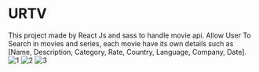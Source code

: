 # URTV

This project made by React Js and sass to handle movie api.
Allow User To Search in movies and series, each movie have its own details such as [Name, Description, Category, Rate, Country, Language, Company, Date].
![1](https://github.com/Abdogoda/URTV/assets/90099230/475b0171-2e3c-4424-9f80-b80bb570dfd4)
![2](https://github.com/Abdogoda/URTV/assets/90099230/4b731845-33d1-47c9-a739-28938b6aae13)
![3](https://github.com/Abdogoda/URTV/assets/90099230/9e731569-a31f-4c9a-af0f-335cc16b8c36)

